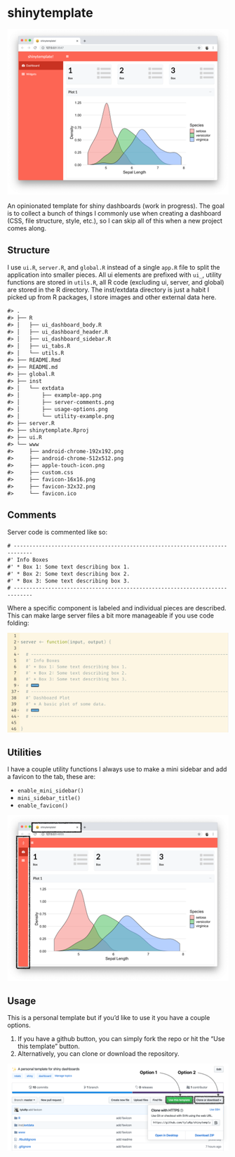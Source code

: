 
<!-- README.md is generated from README.Rmd. Please edit that file -->

# shinytemplate

<!-- badges: start -->

<!-- badges: end -->

![](inst/extdata/example-app.png)<!-- -->

An opinionated template for shiny dashboards (work in progress). The
goal is to collect a bunch of things I commonly use when creating a
dashboard (CSS, file structure, style, etc.), so I can skip all of this
when a new project comes along.

## Structure

I use `ui.R`, `server.R`, and `global.R` instead of a single `app.R`
file to split the application into smaller pieces. All ui elements are
prefixed with `ui_`, utility functions are stored in `utils.R`, all R
code (excluding ui, server, and global) are stored in the R directory.
The inst/extdata directory is just a habit I picked up from R packages,
I store images and other external data here.

    #> .
    #> ├── R
    #> │   ├── ui_dashboard_body.R
    #> │   ├── ui_dashboard_header.R
    #> │   ├── ui_dashboard_sidebar.R
    #> │   ├── ui_tabs.R
    #> │   └── utils.R
    #> ├── README.Rmd
    #> ├── README.md
    #> ├── global.R
    #> ├── inst
    #> │   └── extdata
    #> │       ├── example-app.png
    #> │       ├── server-comments.png
    #> │       ├── usage-options.png
    #> │       └── utility-example.png
    #> ├── server.R
    #> ├── shinytemplate.Rproj
    #> ├── ui.R
    #> └── www
    #>     ├── android-chrome-192x192.png
    #>     ├── android-chrome-512x512.png
    #>     ├── apple-touch-icon.png
    #>     ├── custom.css
    #>     ├── favicon-16x16.png
    #>     ├── favicon-32x32.png
    #>     └── favicon.ico

## Comments

Server code is commented like
    so:

    # ----------------------------------------------------------------------------
    #' Info Boxes
    #' * Box 1: Some text describing box 1.
    #' * Box 2: Some text describing box 2.
    #' * Box 3: Some text describing box 3.
    # ----------------------------------------------------------------------------

Where a specific component is labeled and individual pieces are
described. This can make large server files a bit more manageable if you
use code folding:

![](inst/extdata/server-comments.png)<!-- -->

## Utilities

I have a couple utility functions I always use to make a mini sidebar
and add a favicon to the tab, these are:

  - `enable_mini_sidebar()`
  - `mini_sidebar_title()`
  - `enable_favicon()`

![](inst/extdata/utility-example.png)<!-- -->

## Usage

This is a personal template but if you’d like to use it you have a
couple options.

1.  If you have a github button, you can simply fork the repo or hit the
    “Use this template” button.
2.  Alternatively, you can clone or download the repository.

![](inst/extdata/usage-options.png)<!-- -->
